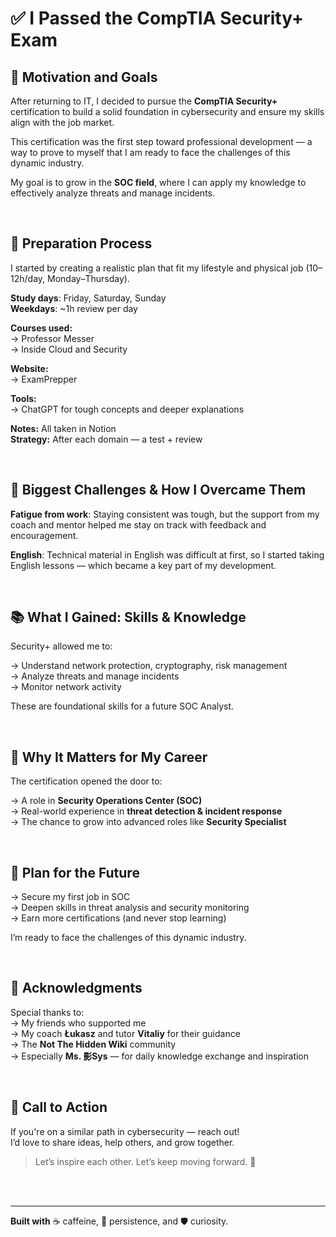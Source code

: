 # ✅ I Passed the CompTIA Security+ Exam

## 🎯 Motivation and Goals

After returning to IT, I decided to pursue the **CompTIA Security+** certification to build a solid foundation in cybersecurity and ensure my skills align with the job market.

This certification was the first step toward professional development — a way to prove to myself that I am ready to face the challenges of this dynamic industry.

My goal is to grow in the **SOC field**, where I can apply my knowledge to effectively analyze threats and manage incidents.

<br>

## 🧠 Preparation Process

I started by creating a realistic plan that fit my lifestyle and physical job (10–12h/day, Monday–Thursday).  

**Study days**: Friday, Saturday, Sunday  
**Weekdays**: ~1h review per day  

**Courses used:**  
→ Professor Messer  
→ Inside Cloud and Security  

**Website:**  
→ ExamPrepper  

**Tools:**  
→ ChatGPT for tough concepts and deeper explanations  

**Notes:** All taken in Notion  
**Strategy:** After each domain — a test + review

<br>

## 🧱 Biggest Challenges & How I Overcame Them

**Fatigue from work**: Staying consistent was tough, but the support from my coach and mentor helped me stay on track with feedback and encouragement.  

**English**: Technical material in English was difficult at first, so I started taking English lessons — which became a key part of my development.

<br>

## 📚 What I Gained: Skills & Knowledge

Security+ allowed me to:

→ Understand network protection, cryptography, risk management  
→ Analyze threats and manage incidents  
→ Monitor network activity  

These are foundational skills for a future SOC Analyst.

<br>

## 🚪 Why It Matters for My Career

The certification opened the door to:

→ A role in **Security Operations Center (SOC)**  
→ Real-world experience in **threat detection & incident response**  
→ The chance to grow into advanced roles like **Security Specialist**

<br>

## 🧭 Plan for the Future

→ Secure my first job in SOC  
→ Deepen skills in threat analysis and security monitoring  
→ Earn more certifications (and never stop learning)  

I’m ready to face the challenges of this dynamic industry.

<br>

## 🙏 Acknowledgments

Special thanks to:  
→ My friends who supported me  
→ My coach **Łukasz** and tutor **Vitaliy** for their guidance  
→ The **Not The Hidden Wiki** community  
→ Especially **Ms. 影Sys** — for daily knowledge exchange and inspiration

<br>

## 🤝 Call to Action

If you're on a similar path in cybersecurity — reach out!  
I’d love to share ideas, help others, and grow together.  

> Let’s inspire each other. Let’s keep moving forward. 💪

<br><br>

---

**Built with** ☕ caffeine, 🧠 persistence, and 🛡️ curiosity.
